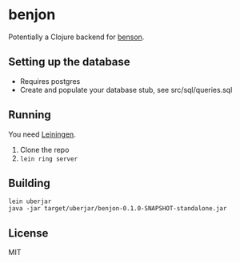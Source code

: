 # benjon

Potentially a Clojure backend for [benson](http://github.com/mieky/benson).

## Setting up the database

- Requires postgres
- Create and populate your database stub, see src/sql/queries.sql

## Running

You need [Leiningen](http://leiningen.org/).

1. Clone the repo
2. `lein ring server`

## Building

    lein uberjar
    java -jar target/uberjar/benjon-0.1.0-SNAPSHOT-standalone.jar

## License

MIT
